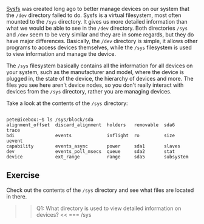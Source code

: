 [Sysfs](https://en.wikipedia.org/wiki/Sysfs) was created long ago to better manage devices on our system that the `/dev` directory failed to do. Sysfs is a virtual filesystem, most often mounted to the `/sys` directory. It gives us more detailed information than what we would be able to see in the `/dev` directory. Both directories `/sys` and `/dev` seem to be very similar and they are in some regards, but they do have major differences. Basically, the `/dev` directory is simple, it allows other programs to access devices themselves, while the `/sys` filesystem is used to view information and manage the device. 

The `/sys` filesystem basically contains all the information for all devices on your system, such as the manufacturer and model, where the device is plugged in, the state of the device, the hierarchy of devices and more. The files you see here aren't device nodes, so you don't really interact with devices from the `/sys` directory, rather you are managing devices. 

Take a look at the contents of the `/sys` directory:

```

pete@icebox:~$ ls /sys/block/sda
alignment_offset  discard_alignment  holders   removable  sda6       trace
bdi               events             inflight  ro         size       uevent
capability        events_async       power     sda1       slaves
dev               events_poll_msecs  queue     sda2       stat
device            ext_range          range     sda5       subsystem

```


## Exercise

Check out the contents of the `/sys` directory and see what files are located in there.

>>Q1: What directory is used to view detailed information on devices? <<
=== /sys

